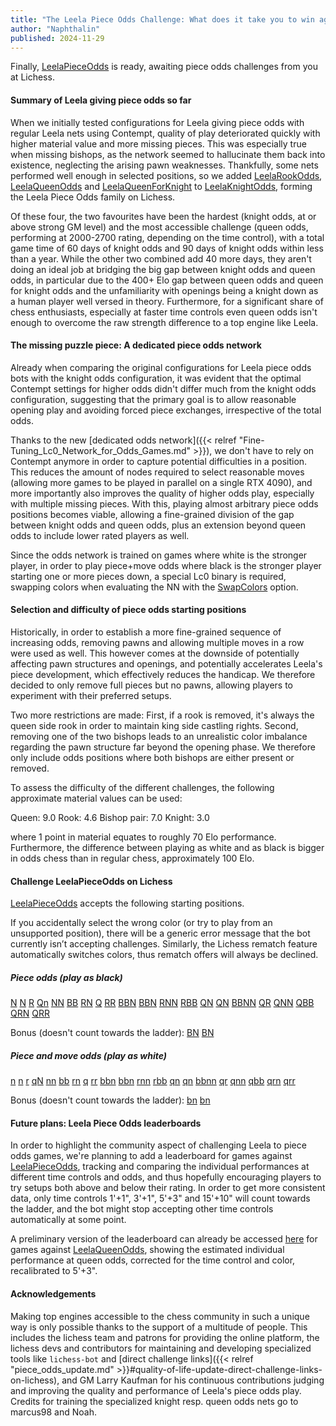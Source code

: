 ```yaml
---
title: "The Leela Piece Odds Challenge: What does it take you to win against Leela?"
author: "Naphthalin"
published: 2024-11-29
---
```


Finally, [LeelaPieceOdds](https://lichess.org/@/LeelaPieceOdds) is ready, awaiting piece odds challenges from you at Lichess.
<!--more-->


#### Summary of Leela giving piece odds so far

When we initially tested configurations for Leela giving piece odds with regular Leela nets using Contempt, quality of play deteriorated quickly with higher material value and more missing pieces. This was especially true when missing bishops, as the network seemed to hallucinate them back into existence, neglecting the arising pawn weaknesses. Thankfully, some nets performed well enough in selected positions, so we added [LeelaRookOdds](https://lichess.org/@/LeelaRookOdds), [LeelaQueenOdds](https://lichess.org/@/LeelaQueenOdds) and [LeelaQueenForKnight](https://lichess.org/@/LeelaQueenForKnight) to [LeelaKnightOdds](https://lichess.org/@/LeelaKnightOdds), forming the Leela Piece Odds family on Lichess.

Of these four, the two favourites have been the hardest (knight odds, at or above strong GM level) and the most accessible challenge (queen odds, performing at 2000-2700 rating, depending on the time control), with a total game time of 60 days of knight odds and 90 days of knight odds within less than a year. While the other two combined add 40 more days, they aren't doing an ideal job at bridging the big gap between knight odds and queen odds, in particular due to the 400+ Elo gap between queen odds and queen for knight odds and the unfamiliarity with openings being a knight down as a human player well versed in theory. Furthermore, for a significant share of chess enthusiasts, especially at faster time controls even queen odds isn't enough to overcome the raw strength difference to a top engine like Leela.


#### The missing puzzle piece: A dedicated piece odds network

Already when comparing the original configurations for Leela piece odds bots with the knight odds configuration, it was evident that the optimal Contempt settings for higher odds didn't differ much from the knight odds configuration, suggesting that the primary goal is to allow reasonable opening play and avoiding forced piece exchanges, irrespective of the total odds.

Thanks to the new [dedicated odds network]({{< relref "Fine-Tuning_Lc0_Network_for_Odds_Games.md" >}}), we don't have to rely on Contempt anymore in order to capture potential difficulties in a position. This reduces the amount of nodes required to select reasonable moves (allowing more games to be played in parallel on a single RTX 4090), and more importantly also improves the quality of higher odds play, especially with multiple missing pieces. With this, playing almost arbitrary piece odds positions becomes viable, allowing a fine-grained division of the gap between knight odds and queen odds, plus an extension beyond queen odds to include lower rated players as well.

Since the odds network is trained on games where white is the stronger player, in order to play piece+move odds where black is the stronger player starting one or more pieces down, a special Lc0 binary is required, swapping colors when evaluating the NN with the [SwapColors](https://github.com/LeelaChessZero/lc0/pull/2079) option.

#### Selection and difficulty of piece odds starting positions

Historically, in order to establish a more fine-grained sequence of increasing odds, removing pawns and allowing multiple moves in a row were used as well. This however comes at the downside of potentially affecting pawn structures and openings, and potentially accelerates Leela's piece development, which effectively reduces the handicap. We therefore decided to only remove full pieces but no pawns, allowing players to experiment with their preferred setups.

Two more restrictions are made: First, if a rook is removed, it's always the queen side rook in order to maintain king side castling rights. Second, removing one of the two bishops leads to an unrealistic color imbalance regarding the pawn structure far beyond the opening phase. We therefore only include odds positions where both bishops are either present or removed.

To assess the difficulty of the different challenges, the following approximate material values can be used:

Queen: 9.0
Rook: 4.6
Bishop pair: 7.0
Knight: 3.0

where 1 point in material equates to roughly 70 Elo performance. Furthermore, the difference between playing as white and as black is bigger in odds chess than in regular chess, approximately 100 Elo.


#### Challenge LeelaPieceOdds on Lichess

[LeelaPieceOdds](https://lichess.org/@/LeelaPieceOdds) accepts the following starting positions.

If you accidentally select the wrong color (or try to play from an unsupported position), there will be a generic error message that the bot currently isn’t accepting challenges. Similarly, the Lichess rematch feature automatically switches colors, thus rematch offers will always be declined.

##### Piece odds (play as black)
[N](https://lichess.org/?user=LeelaPieceOdds&fen=rnbqkbnr/pppppppp/8/8/8/8/PPPPPPPP/R1BQKBNR_w_KQkq#friend)
[N](https://lichess.org/?user=LeelaPieceOdds&fen=rnbqkbnr/pppppppp/8/8/8/8/PPPPPPPP/RNBQKB1R_w_KQkq#friend)
[R](https://lichess.org/?user=LeelaPieceOdds&fen=rnbqkbnr/pppppppp/8/8/8/8/PPPPPPPP/1NBQKBNR_w_Kkq#friend)
[Qn](https://lichess.org/?user=LeelaPieceOdds&fen=r1bqkbnr/pppppppp/8/8/8/8/PPPPPPPP/RNB1KBNR_w_KQkq#friend)
[NN](https://lichess.org/?user=LeelaPieceOdds&fen=rnbqkbnr/pppppppp/8/8/8/8/PPPPPPPP/R1BQKB1R_w_KQkq#friend)
[BB](https://lichess.org/?user=LeelaPieceOdds&fen=rnbqkbnr/pppppppp/8/8/8/8/PPPPPPPP/RN1QK1NR_w_KQkq#friend)
[RN](https://lichess.org/?user=LeelaPieceOdds&fen=rnbqkbnr/pppppppp/8/8/8/8/PPPPPPPP/1NBQKB1R_w_Kkq#friend)
[Q](https://lichess.org/?user=LeelaPieceOdds&fen=rnbqkbnr/pppppppp/8/8/8/8/PPPPPPPP/RNB1KBNR_w_KQkq#friend)
[RR](https://lichess.org/?user=LeelaPieceOdds&fen=rnbqkbnr/pppppppp/8/8/8/8/PPPPPPPP/1NBQKBN1_w_kq#friend)
[BBN](https://lichess.org/?user=LeelaPieceOdds&fen=rnbqkbnr/pppppppp/8/8/8/8/PPPPPPPP/R2QK1NR_w_KQkq#friend)
[BBN](https://lichess.org/?user=LeelaPieceOdds&fen=rnbqkbnr/pppppppp/8/8/8/8/PPPPPPPP/RN1QK2R_w_KQkq#friend)
[RNN](https://lichess.org/?user=LeelaPieceOdds&fen=rnbqkbnr/pppppppp/8/8/8/8/PPPPPPPP/2BQKB1R_w_Kkq#friend)
[RBB](https://lichess.org/?user=LeelaPieceOdds&fen=rnbqkbnr/pppppppp/8/8/8/8/PPPPPPPP/1N1QK1NR_w_Kkq#friend)
[QN](https://lichess.org/?user=LeelaPieceOdds&fen=rnbqkbnr/pppppppp/8/8/8/8/PPPPPPPP/R1B1KBNR_w_KQkq#friend)
[QN](https://lichess.org/?user=LeelaPieceOdds&fen=rnbqkbnr/pppppppp/8/8/8/8/PPPPPPPP/RNB1KB1R_w_KQkq#friend)
[BBNN](https://lichess.org/?user=LeelaPieceOdds&fen=rnbqkbnr/pppppppp/8/8/8/8/PPPPPPPP/R2QK2R_w_KQkq#friend)
[QR](https://lichess.org/?user=LeelaPieceOdds&fen=rnbqkbnr/pppppppp/8/8/8/8/PPPPPPPP/1NB1KBNR_w_Kkq#friend)
[QNN](https://lichess.org/?user=LeelaPieceOdds&fen=rnbqkbnr/pppppppp/8/8/8/8/PPPPPPPP/R1B1KB1R_w_KQkq#friend)
[QBB](https://lichess.org/?user=LeelaPieceOdds&fen=rnbqkbnr/pppppppp/8/8/8/8/PPPPPPPP/RN2K1NR_w_KQkq#friend)
[QRN](https://lichess.org/?user=LeelaPieceOdds&fen=rnbqkbnr/pppppppp/8/8/8/8/PPPPPPPP/1NB1KB1R_w_Kkq#friend)
[QRR](https://lichess.org/?user=LeelaPieceOdds&fen=rnbqkbnr/pppppppp/8/8/8/8/PPPPPPPP/1NB1KBN1_w_kq#friend)

Bonus (doesn't count towards the ladder):
[BN](https://lichess.org/?user=LeelaPieceOdds&fen=rnbqkbnr/pppppppp/8/8/8/8/PPPPPPPP/R1BQK1NR_w_KQkq#friend)
[BN](https://lichess.org/?user=LeelaPieceOdds&fen=rnbqkbnr/pppppppp/8/8/8/8/PPPPPPPP/RN1QKB1R_w_KQkq#friend)

##### Piece and move odds (play as white)
[n](https://lichess.org/?user=LeelaPieceOdds&fen=r1bqkbnr/pppppppp/8/8/8/8/PPPPPPPP/RNBQKBNR_w_KQkq#friend)
[n](https://lichess.org/?user=LeelaPieceOdds&fen=rnbqkb1r/pppppppp/8/8/8/8/PPPPPPPP/RNBQKBNR_w_KQkq#friend)
[r](https://lichess.org/?user=LeelaPieceOdds&fen=1nbqkbnr/pppppppp/8/8/8/8/PPPPPPPP/RNBQKBNR_w_KQk#friend)
[qN](https://lichess.org/?user=LeelaPieceOdds&fen=rnb1kbnr/pppppppp/8/8/8/8/PPPPPPPP/R1BQKBNR_w_KQkq#friend)
[nn](https://lichess.org/?user=LeelaPieceOdds&fen=r1bqkb1r/pppppppp/8/8/8/8/PPPPPPPP/RNBQKBNR_w_KQkq#friend)
[bb](https://lichess.org/?user=LeelaPieceOdds&fen=rn1qk1nr/pppppppp/8/8/8/8/PPPPPPPP/RNBQKBNR_w_KQkq#friend)
[rn](https://lichess.org/?user=LeelaPieceOdds&fen=1nbqkb1r/pppppppp/8/8/8/8/PPPPPPPP/RNBQKBNR_w_KQk#friend)
[q](https://lichess.org/?user=LeelaPieceOdds&fen=rnb1kbnr/pppppppp/8/8/8/8/PPPPPPPP/RNBQKBNR_w_KQkq#friend)
[rr](https://lichess.org/?user=LeelaPieceOdds&fen=1nbqkbn1/pppppppp/8/8/8/8/PPPPPPPP/RNBQKBNR_w_KQ#friend)
[bbn](https://lichess.org/?user=LeelaPieceOdds&fen=r2qk1nr/pppppppp/8/8/8/8/PPPPPPPP/RNBQKBNR_w_KQkq#friend)
[bbn](https://lichess.org/?user=LeelaPieceOdds&fen=rn1qk2r/pppppppp/8/8/8/8/PPPPPPPP/RNBQKBNR_w_KQkq#friend)
[rnn](https://lichess.org/?user=LeelaPieceOdds&fen=2bqkb1r/pppppppp/8/8/8/8/PPPPPPPP/RNBQKBNR_w_KQk#friend)
[rbb](https://lichess.org/?user=LeelaPieceOdds&fen=1n1qk1nr/pppppppp/8/8/8/8/PPPPPPPP/RNBQKBNR_w_KQk#friend)
[qn](https://lichess.org/?user=LeelaPieceOdds&fen=r1b1kbnr/pppppppp/8/8/8/8/PPPPPPPP/RNBQKBNR_w_KQkq#friend)
[qn](https://lichess.org/?user=LeelaPieceOdds&fen=rnb1kb1r/pppppppp/8/8/8/8/PPPPPPPP/RNBQKBNR_w_KQkq#friend)
[bbnn](https://lichess.org/?user=LeelaPieceOdds&fen=r2qk2r/pppppppp/8/8/8/8/PPPPPPPP/RNBQKBNR_w_KQkq#friend)
[qr](https://lichess.org/?user=LeelaPieceOdds&fen=1nb1kbnr/pppppppp/8/8/8/8/PPPPPPPP/RNBQKBNR_w_KQk#friend)
[qnn](https://lichess.org/?user=LeelaPieceOdds&fen=r1b1kb1r/pppppppp/8/8/8/8/PPPPPPPP/RNBQKBNR_w_KQkq#friend)
[qbb](https://lichess.org/?user=LeelaPieceOdds&fen=rn2k1nr/pppppppp/8/8/8/8/PPPPPPPP/RNBQKBNR_w_KQkq#friend)
[qrn](https://lichess.org/?user=LeelaPieceOdds&fen=1nb1kb1r/pppppppp/8/8/8/8/PPPPPPPP/RNBQKBNR_w_KQk#friend)
[qrr](https://lichess.org/?user=LeelaPieceOdds&fen=1nb1kbn1/pppppppp/8/8/8/8/PPPPPPPP/RNBQKBNR_w_KQ#friend)

Bonus (doesn't count towards the ladder):
[bn](https://lichess.org/?user=LeelaPieceOdds&fen=r1bqk1nr/pppppppp/8/8/8/8/PPPPPPPP/RNBQKBNR_w_KQkq#friend)
[bn](https://lichess.org/?user=LeelaPieceOdds&fen=rn1qkb1r/pppppppp/8/8/8/8/PPPPPPPP/RNBQKBNR_w_KQkq#friend)

#### Future plans: Leela Piece Odds leaderboards

In order to highlight the community aspect of challenging Leela to piece odds games, we're planning to add a leaderboard for games against [LeelaPieceOdds](https://lichess.org/@/LeelaPieceOdds), tracking and comparing the individual performances at different time controls and odds, and thus hopefully encouraging players to try setups both above and below their rating. In order to get more consistent data, only time controls 1'+1", 3'+1", 5'+3" and 15'+10" will count towards the ladder, and the bot might stop accepting other time controls automatically at some point.

A preliminary version of the leaderboard can already be accessed [here](https://marcogio9.github.io/LeelaQueenOdds-Leaderboard/) for games against [LeelaQueenOdds](https://lichess.org/@/LeelaQueenOdds), showing the estimated individual performance at queen odds, corrected for the time control and color, recalibrated to 5'+3". 


#### Acknowledgements

Making top engines accessible to the chess community in such a unique way is only possible thanks to the support of a multitude of people. This includes the lichess team and patrons for providing the online platform, the lichess devs and contributors for maintaining and developing specialized tools like `lichess-bot` and [direct challenge links]({{< relref "piece_odds_update.md" >}}#quality-of-life-update-direct-challenge-links-on-lichess), and GM Larry Kaufman for his continuous contributions judging and improving the quality and performance of Leela's piece odds play. Credits for training the specialized knight resp. queen odds nets go to marcus98 and Noah.

